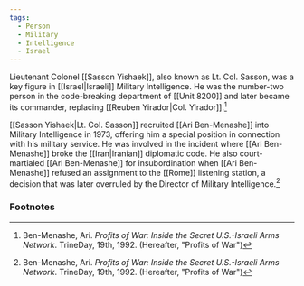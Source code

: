 ```yaml
---
tags:
  - Person
  - Military
  - Intelligence
  - Israel
---
```

Lieutenant Colonel [[Sasson Yishaek]], also known as Lt. Col. Sasson, was a key figure in [[Israel|Israeli]] Military Intelligence. He was the number-two person in the code-breaking department of [[Unit 8200]] and later became its commander, replacing [[Reuben Yirador|Col. Yirador]].[^1]

[[Sasson Yishaek|Lt. Col. Sasson]] recruited [[Ari Ben-Menashe]] into Military Intelligence in 1973, offering him a special position in connection with his military service. He was involved in the incident where [[Ari Ben-Menashe]] broke the [[Iran|Iranian]] diplomatic code. He also court-martialed [[Ari Ben-Menashe]] for insubordination when [[Ari Ben-Menashe]] refused an assignment to the [[Rome]] listening station, a decision that was later overruled by the Director of Military Intelligence.[^1]

### Footnotes
[^1]: Ben-Menashe, Ari. *Profits of War: Inside the Secret U.S.-Israeli Arms Network*. TrineDay, 19th, 1992. (Hereafter, "Profits of War")
